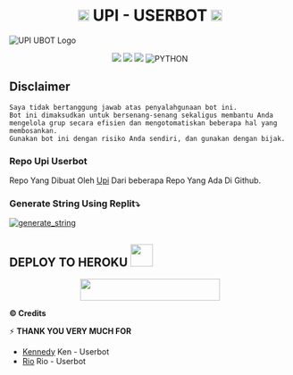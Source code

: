<h1 align="center"><img src="./resources/extras/kenn.gif" width="20px">    UPI - USERBOT    <img src="./resources/extras/kenn.gif" width="20px"></h1>
    

![UPI UBOT Logo](https://telegra.ph/file/8bbc2595e5e97500349fe.jpg)

<p align="center">
    <a href="https://github.com/lutfifirmansyahh/Upi-Userbot/commits/Upi-Userbot"><img src="https://img.shields.io/github/last-commit/lutfifirmansyahh/Upi-Userbot?color=ff0000&logo=github&logoColor=ffffff&style=for-the-badge" /></a>
    <a href="https://github.com/lutfifirmansyahh/Upi-Userbot"> <img src="https://img.shields.io/github/repo-size/lutfifirmansyahh/Upi-Userbot?logo=github&style=for-the-badge" /></a>
    <a href="https://pypi.org/project/Telethon/"><img src="https://img.shields.io/pypi/v/telethon?color=important&label=telethon&logo=python&logoColor=brightgreen&style=for-the-badge" /></a>
    <img alt="PYTHON" src="https://img.shields.io/badge/PYTHON-v3.9.6-purple?style=for-the-badge&logo=appveyor"/>
    </p>

## Disclaimer

```
Saya tidak bertanggung jawab atas penyalahgunaan bot ini.
Bot ini dimaksudkan untuk bersenang-senang sekaligus membantu Anda
mengelola grup secara efisien dan mengotomatiskan beberapa hal yang membosankan.
Gunakan bot ini dengan risiko Anda sendiri, dan gunakan dengan bijak.
```

### Repo Upi Userbot
Repo Yang Dibuat Oleh [Upi](https://t.me/fqcxuu) Dari beberapa Repo Yang Ada Di Github. 


### Generate String Using Replit⤵️

<a href="https://replit.com/@MobileLegends12/Upi-String-Session?v=1"><img src="https://img.shields.io/badge/run-string__session.py-magenta?style=for-the-badge&logo=repl.it" alt="generate_string" /></a>


## DEPLOY TO HEROKU <img src="./resources/extras/Kenpurple.gif" width="40px">
<p align="center"><a href="https://heroku.com/deploy?template=https://github.com/lutfifirmansyahh/Upi-Userbot/tree/Upi-Userbot"> <img src="https://img.shields.io/badge/Deploy%20To%20Heroku-purple?style=flat&logo=heroku" width="250" height="38.60" /></a></p>


  <b>© Credits</b></summary>


⚡ **THANK YOU VERY MUCH FOR**
*   [Kennedy](https://github.com/KennedyProject/KEN-UBOT)    Ken - Userbot
*   [Rio](https://github.com/RioProjectX/Rio-Userbot) Rio - Userbot
